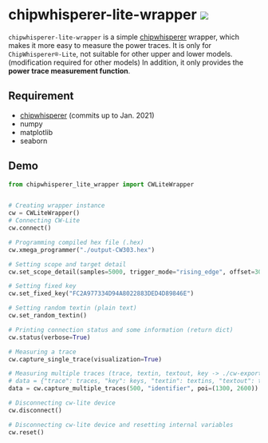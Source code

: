 # chipwhisperer-lite-wrapper <img src="https://img.shields.io/badge/Code%20line-0.4k-f39fff"></img>
`chipwhisperer-lite-wrapper` is a simple [chipwhisperer](https://github.com/newaetech/chipwhisperer) wrapper, 
which makes it more easy to measure the power traces.
It is only for `ChipWhisperer®-Lite`, not suitable for other upper and lower models.
(modification required for other models) 
In addition, it only provides the **power trace measurement function**.

## Requirement
* [chipwhisperer](https://github.com/newaetech/chipwhisperer) (commits up to Jan. 2021)
* numpy
* matplotlib
* seaborn

## Demo
```python
from chipwhisperer_lite_wrapper import CWLiteWrapper


# Creating wrapper instance
cw = CWLiteWrapper()
# Connecting CW-Lite
cw.connect()

# Programming compiled hex file (.hex)
cw.xmega_programmer("./output-CW303.hex")

# Setting scope and target detail
cw.set_scope_detail(samples=5000, trigger_mode="rising_edge", offset=300, scale="clkgen_x4")

# Setting fixed key
cw.set_fixed_key("FC2A977334D94A8022883DED4D89846E")

# Setting random textin (plain text)
cw.set_random_textin()

# Printing connection status and some information (return dict)
cw.status(verbose=True)

# Measuring a trace
cw.capture_single_trace(visualization=True)

# Measuring multiple traces (trace, textin, textout, key -> ./cw-export/identifier-DATE-trace.npy, ...)
# data = {"trace": traces, "key": keys, "textin": textins, "textout": textouts}
data = cw.capture_multiple_traces(500, "identifier", poi=(1300, 2600))

# Disconnecting cw-lite device
cw.disconnect()

# Disconnecting cw-lite device and resetting internal variables
cw.reset()
```
